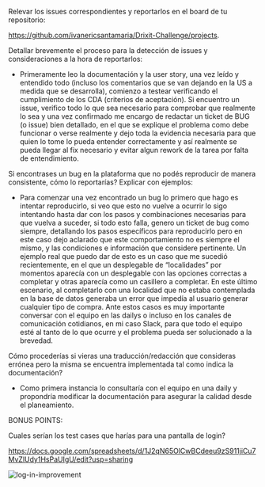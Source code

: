 Relevar los issues correspondientes y reportarlos en el board de tu repositorio:

https://github.com/ivanericsantamaria/Drixit-Challenge/projects.


Detallar brevemente el proceso para la detección de issues y consideraciones a la hora de reportarlos:

- Primeramente leo la documentación y la user story, una vez leído y entendido todo (incluso los comentarios que se van dejando en la US a medida que se desarrolla), comienzo a testear verificando el cumplimiento de los CDA (criterios de aceptación).
Si encuentro un issue, verifico todo lo que sea necesario para comprobar que realmente lo sea y una vez confirmado me encargo de redactar un ticket de BUG (o issue) bien detallado, en el que se explique el problema como debe funcionar o verse realmente y dejo toda la evidencia necesaria para que quien lo tome lo pueda entender correctamente y así realmente se pueda llegar al fix necesario y evitar algun rework de la tarea por falta de entendimiento.


Si encontrases un bug en la plataforma que no podés reproducir de manera consistente, cómo lo reportarías? Explicar con ejemplos:

- Para comenzar una vez encontrado un bug lo primero que hago es intentar reproducirlo, si veo que esto no vuelve a ocurrir lo sigo intentando hasta dar con los pasos y combinaciones necesarias para que vuelva a suceder, si todo esto falla, genero un ticket de bug como siempre, detallando los pasos específicos para reproducirlo pero en este caso dejo aclarado que este comportamiento no es siempre el mismo, y las condiciones e información que considere pertinente.
Un ejemplo real que puedo dar de esto es un caso que me sucedió recientemente, en el que un desplegable de “localidades” por momentos aparecía con un desplegable con las opciones correctas a completar y otras aparecía como un casillero a completar. En este último escenario, al completarlo con una localidad que no estaba contemplada en la base de datos generaba un error que impedía al usuario generar cualquier tipo de compra.
Ante estos casos es muy importante conversar con el equipo en las dailys o incluso en los canales de comunicación cotidianos, en mi caso Slack, para que todo el equipo esté al tanto de lo que ocurre y el problema pueda ser solucionado a la brevedad.


Cómo procederías si vieras una traducción/redacción que consideras errónea pero la misma se encuentra implementada tal como indica la documentación?

- Como primera instancia lo consultaría con el equipo en una daily y propondría modificar la documentación para asegurar la calidad desde el planeamiento.



BONUS POINTS:

Cuales serían los test cases que harías para una pantalla de login?

https://docs.google.com/spreadsheets/d/1J2qN65OlCwBCdeeu9zS911jiCu7MvZlUdy1HsPaUIgU/edit?usp=sharing

![log-in-improvement](https://user-images.githubusercontent.com/51937721/144801128-ba4ff7ba-b427-4c7b-ab79-8490a2be8057.png)

